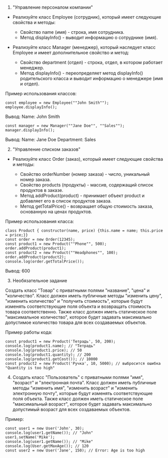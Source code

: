 1. "Управление персоналом компании"

- Реализуйте класс Employee (сотрудник), который имеет следующие свойства и методы:

  - Свойство name (имя) - строка, имя сотрудника.
  - Метод displayInfo() - выводит информацию о сотруднике (имя).

- Реализуйте класс Manager (менеджер), который наследует класс Employee и имеет дополнительное свойство и метод:

  - Свойство department (отдел) - строка, отдел, в котором работает менеджер.
  - Метод displayInfo() - переопределяет метод displayInfo() родительского класса и выводит информацию о менеджере (имя и отдел).

Пример использования классов:

    const employee = new Employee(""John Smith"");
    employee.displayInfo();

Вывод: Name: John Smith

    const manager = new Manager(""Jane Doe"", ""Sales"");
    manager.displayInfo();

Вывод: Name: Jane Doe Department: Sales

2. "Управление списком заказов"

- Реализуйте класс Order (заказ), который имеет следующие свойства и методы:

  - Свойство orderNumber (номер заказа) - число, уникальный номер заказа.
  - Свойство products (продукты) - массив, содержащий список продуктов в заказе.
  - Метод addProduct(product) - принимает объект product и добавляет его в список продуктов заказа.
  - Метод getTotalPrice() - возвращает общую стоимость заказа, основанную на ценах продуктов.

Пример использования класса:

    class Product { constructor(name, price) {this.name = name; this.price = price;}}
    const order = new Order(12345);
    const product1 = new Product(""Phone"", 500);
    order.addProduct(product1);
    const product2 = new Product(""Headphones"", 100);
    order.addProduct(product2);
    console.log(order.getTotalPrice());

Вывод: 600

3. Необязательное задание

Создать класс "Товар" с приватными полями "название", "цена" и "количество". Класс должен иметь публичные методы "изменить цену", "изменить количество" и "получить стоимость", которые будут изменять соответствующие поля объекта и возвращать стоимость товара соответственно. Также класс должен иметь статическое поле "максимальное количество", которое будет задавать максимально допустимое количество товара для всех создаваемых объектов.

Пример работы кода:

    const product1 = new Product('Тетрадь', 50, 200);
    console.log(product1.name); // "Тетрадь"
    console.log(product1.price); // 50
    console.log(product1.quantity); // 200
    console.log(product1.getCost()); // 10000
    const product2 = new Product('Ручка', 10, 5000); // выбросится ошибка "Quantity is too high"

4. Создать класс "Пользователь" с приватными полями "имя", "возраст" и "электронная почта". Класс должен иметь публичные методы "изменить имя", "изменить возраст" и "изменить электронную почту", которые будут изменять соответствующие поля объекта. Также класс должен иметь статическое поле "максимальный возраст", которое будет задавать максимально допустимый возраст для всех создаваемых объектов.

Пример:

    const user1 = new User('John', 30);
    console.log(user1.getName()); // "John"
    user1.setName('Mike');
    console.log(user1.getName()); // "Mike"
    console.log(User.getMaxAge()); // 120
    const user2 = new User('Jane', 150); // Error: Age is too high
